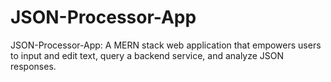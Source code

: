 # JSON-Processor-App
JSON-Processor-App: A MERN stack web application that empowers users to input and edit text, query a backend service, and analyze JSON responses. 
